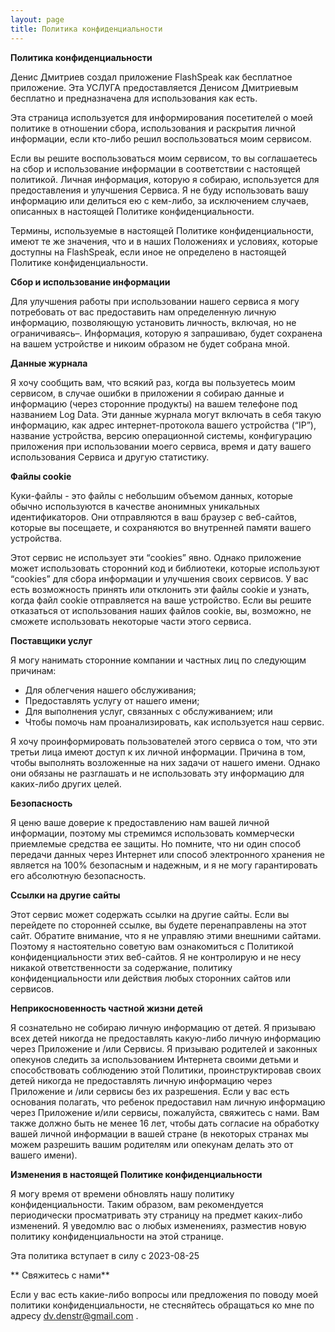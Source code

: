 ```yaml
---
layout: page
title: Политика конфиденциальности
---
```


**Политика конфиденциальности**

Денис Дмитриев создал приложение FlashSpeak как бесплатное приложение. Эта УСЛУГА предоставляется Денисом Дмитриевым бесплатно и предназначена для использования как есть.

Эта страница используется для информирования посетителей о моей политике в отношении сбора, использования и раскрытия личной информации, если кто-либо решил воспользоваться моим сервисом.

Если вы решите воспользоваться моим сервисом, то вы соглашаетесь на сбор и использование информации в соответствии с настоящей политикой. Личная информация, которую я собираю, используется для предоставления и улучшения Сервиса. Я не буду использовать вашу информацию или делиться ею с кем-либо, за исключением случаев, описанных в настоящей Политике конфиденциальности.

Термины, используемые в настоящей Политике конфиденциальности, имеют те же значения, что и в наших Положениях и условиях, которые доступны на FlashSpeak, если иное не определено в настоящей Политике конфиденциальности.

**Сбор и использование информации**

Для улучшения работы при использовании нашего сервиса я могу потребовать от вас предоставить нам определенную личную информацию, позволяющую установить личность, включая, но не ограничиваясь–. Информация, которую я запрашиваю, будет сохранена на вашем устройстве и никоим образом не будет собрана мной.

**Данные журнала**

Я хочу сообщить вам, что всякий раз, когда вы пользуетесь моим сервисом, в случае ошибки в приложении я собираю данные и информацию (через сторонние продукты) на вашем телефоне под названием Log Data. Эти данные журнала могут включать в себя такую информацию, как адрес интернет-протокола вашего устройства (“IP”), название устройства, версию операционной системы, конфигурацию приложения при использовании моего сервиса, время и дату вашего использования Сервиса и другую статистику.

**Файлы cookie**

Куки-файлы - это файлы с небольшим объемом данных, которые обычно используются в качестве анонимных уникальных идентификаторов. Они отправляются в ваш браузер с веб-сайтов, которые вы посещаете, и сохраняются во внутренней памяти вашего устройства.

Этот сервис не использует эти “cookies” явно. Однако приложение может использовать сторонний код и библиотеки, которые используют “cookies” для сбора информации и улучшения своих сервисов. У вас есть возможность принять или отклонить эти файлы cookie и узнать, когда файл cookie отправляется на ваше устройство. Если вы решите отказаться от использования наших файлов cookie, вы, возможно, не сможете использовать некоторые части этого сервиса.

**Поставщики услуг**

Я могу нанимать сторонние компании и частных лиц по следующим причинам:

* Для облегчения нашего обслуживания;
* Предоставлять услугу от нашего имени;
* Для выполнения услуг, связанных с обслуживанием; или
* Чтобы помочь нам проанализировать, как используется наш сервис.

Я хочу проинформировать пользователей этого сервиса о том, что эти третьи лица имеют доступ к их личной информации. Причина в том, чтобы выполнять возложенные на них задачи от нашего имени. Однако они обязаны не разглашать и не использовать эту информацию для каких-либо других целей.

**Безопасность**

Я ценю ваше доверие к предоставлению нам вашей личной информации, поэтому мы стремимся использовать коммерчески приемлемые средства ее защиты. Но помните, что ни один способ передачи данных через Интернет или способ электронного хранения не является на 100% безопасным и надежным, и я не могу гарантировать его абсолютную безопасность.

**Ссылки на другие сайты**

Этот сервис может содержать ссылки на другие сайты. Если вы перейдете по сторонней ссылке, вы будете перенаправлены на этот сайт. Обратите внимание, что я не управляю этими внешними сайтами. Поэтому я настоятельно советую вам ознакомиться с Политикой конфиденциальности этих веб-сайтов. Я не контролирую и не несу никакой ответственности за содержание, политику конфиденциальности или действия любых сторонних сайтов или сервисов.

**Неприкосновенность частной жизни детей**

Я сознательно не собираю личную информацию от детей. Я призываю всех детей никогда не предоставлять какую-либо личную информацию через Приложение и /или Сервисы. Я призываю родителей и законных опекунов следить за использованием Интернета своими детьми и способствовать соблюдению этой Политики, проинструктировав своих детей никогда не предоставлять личную информацию через Приложение и /или сервисы без их разрешения. Если у вас есть основания полагать, что ребенок предоставил нам личную информацию через Приложение и/или сервисы, пожалуйста, свяжитесь с нами. Вам также должно быть не менее 16 лет, чтобы дать согласие на обработку вашей личной информации в вашей стране (в некоторых странах мы можем разрешить вашим родителям или опекунам делать это от вашего имени).

**Изменения в настоящей Политике конфиденциальности**

Я могу время от времени обновлять нашу политику конфиденциальности. Таким образом, вам рекомендуется периодически просматривать эту страницу на предмет каких-либо изменений. Я уведомлю вас о любых изменениях, разместив новую политику конфиденциальности на этой странице.

Эта политика вступает в силу с 2023-08-25

** Свяжитесь с нами**

Если у вас есть какие-либо вопросы или предложения по поводу моей политики конфиденциальности, не стесняйтесь обращаться ко мне по адресу dv.denstr@gmail.com .